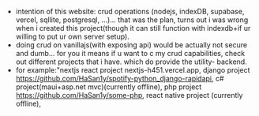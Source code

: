 - intention of this website: crud operations (nodejs, indexDB, supabase, vercel, sqllite, postgresql, ...)... that was the plan, turns out i was wrong when i created this project(though it can still function with indexdb+if ur willing to put ur own server setup).
- doing crud on vanillajs(with exposing api) would be actually not secure and dumb... for you it means if u want to c my crud capabilities, check out different projects that i have. which do provide the utility- backend.
- for example:"nextjs react project nextjs-h451.vercel.app, django project https://github.com/HaSan1y/spotify-python_django-rapidapi, c# project(maui+asp.net mvc)(currently offline), php project https://github.com/HaSan1y/some-php, react native project (currently offline),

